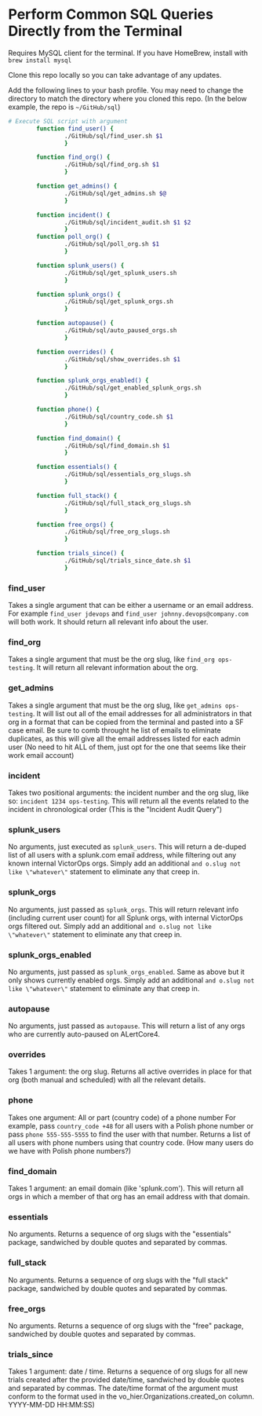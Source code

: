 # Perform Common SQL Queries Directly from the Terminal

Requires MySQL client for the terminal.  If you have HomeBrew, install with `brew install mysql`

Clone this repo locally so you can take advantage of any updates.

Add the following lines to your bash profile.  You may need to change the directory to match the directory where you cloned this repo.  (In the below example, the repo is `~/GitHub/sql`)


```bash
# Execute SQL script with argument
        function find_user() {
                ./GitHub/sql/find_user.sh $1
                }

        function find_org() {
                ./GitHub/sql/find_org.sh $1
                }

        function get_admins() {
                ./GitHub/sql/get_admins.sh $@
                }

        function incident() {
                ./GitHub/sql/incident_audit.sh $1 $2
                }
        function poll_org() {
                ./GitHub/sql/poll_org.sh $1
                }

        function splunk_users() {
                ./GitHub/sql/get_splunk_users.sh
                }

        function splunk_orgs() {
                ./GitHub/sql/get_splunk_orgs.sh
                }

        function autopause() {
                ./GitHub/sql/auto_paused_orgs.sh
                }

        function overrides() {
                ./GitHub/sql/show_overrides.sh $1
                }

        function splunk_orgs_enabled() {
                ./GitHub/sql/get_enabled_splunk_orgs.sh
                }

        function phone() {
                ./GitHub/sql/country_code.sh $1
                }

        function find_domain() {
                ./GitHub/sql/find_domain.sh $1
                }

        function essentials() {
                ./GitHub/sql/essentials_org_slugs.sh
                }

        function full_stack() {
                ./GitHub/sql/full_stack_org_slugs.sh
                }

        function free_orgs() {
                ./GitHub/sql/free_org_slugs.sh
                }

        function trials_since() {
                ./GitHub/sql/trials_since_date.sh $1
                }

```

### find_user
Takes a single argument that can be either a username or an email address.  For example `find_user jdevops` and `find_user johnny.devops@company.com` will both work.  It should return all relevant info about the user.

### find_org
Takes a single argument that must be the org slug, like `find_org ops-testing`.  It will return all relevant information about the org.

### get_admins
Takes a single argument that must be the org slug, like `get_admins ops-testing`.  It will list out all of the email addresses for all administrators in that org in a format that can be copied from the terminal and pasted into a SF case email.  Be sure to comb throught he list of emails to eliminate duplicates, as this will give all the email addresses listed for each admin user (No need to hit ALL of them, just opt for the one that seems like their work email account)

### incident
Takes two positional arguments: the incident number and the org slug, like so: `incident 1234 ops-testing`.  This will return all the events related to the incident in chronological order (This is the "Incident Audit Query")

### splunk_users
No arguments, just executed as `splunk_users`.  This will return a de-duped list of all users with a splunk.com email address, while filtering out any known internal VictorOps orgs.  Simply add an additional `and o.slug not like \"whatever\"` statement to eliminate any that creep in.

### splunk_orgs
No arguments, just passed as `splunk_orgs`.  This will return relevant info (including current user count) for all Splunk orgs, with internal VictorOps orgs filtered out. Simply add an additional `and o.slug not like \"whatever\"` statement to eliminate any that creep in.

### splunk_orgs_enabled
No arguments, just passed as `splunk_orgs_enabled`.  Same as above but it only shows currently enabled orgs. Simply add an additional `and o.slug not like \"whatever\"` statement to eliminate any that creep in.

### autopause
No arguments, just passed as `autopause`.  This will return a list of any orgs who are currently auto-paused on ALertCore4.

### overrides
Takes 1 argument: the org slug.  Returns all active overrides in place for that org (both manual and scheduled) with all the relevant details.

### phone
Takes one argument: All or part (country code) of a phone number For example, pass `country_code +48` for all users with a Polish phone number or pass `phone 555-555-5555` to find the user with that number.  Returns a list of all users with phone numbers using that country code.  (How many users do we have with Polish phone numbers?)

### find_domain
Takes 1 argument: an email domain (like 'splunk.com').  This will return all orgs in which a member of that org has an email address with that domain.

### essentials
No arguments.  Returns a sequence of org slugs with the "essentials" package, sandwiched by double quotes and separated by commas.

### full_stack
No arguments.  Returns a sequence of org slugs with the "full stack" package, sandwiched by double quotes and separated by commas.

### free_orgs
No arguments.  Returns a sequence of org slugs with the "free" package, sandwiched by double quotes and separated by commas.

### trials_since
Takes 1 argument: date / time.  Returns a sequence of org slugs for all new trials created after the provided date/time, sandwiched by double quotes and separated by commas.  The date/time format of the argument must conform to the format used in the vo_hier.Organizations.created_on column.  YYYY-MM-DD HH:MM:SS)
